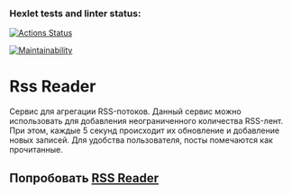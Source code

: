 ### Hexlet tests and linter status:

[![Actions Status](https://github.com/xomnrt/frontend-project-11/actions/workflows/hexlet-check.yml/badge.svg)](https://github.com/xomnrt/frontend-project-11/actions)

[![Maintainability](https://api.codeclimate.com/v1/badges/d3871bca2aa0ed323314/maintainability)](https://codeclimate.com/github/xomnrt/frontend-project-11/maintainability)

# Rss Reader

Сервис для агрегации RSS-потоков. Данный сервис можно использовать для добавления неограниченного количества RSS-лент. При этом, каждые 5 секунд происходит их обновление и добавление новых записей. Для удобства пользователя, посты помечаются как прочитанные.

## Попробовать [RSS Reader](https://frontend-project-11-pearl-theta.vercel.app/)
